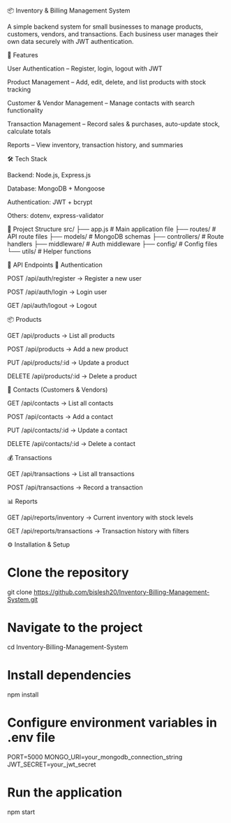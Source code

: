 📦 Inventory & Billing Management System

A simple backend system for small businesses to manage products, customers, vendors, and transactions.
Each business user manages their own data securely with JWT authentication.

🚀 Features

User Authentication – Register, login, logout with JWT

Product Management – Add, edit, delete, and list products with stock tracking

Customer & Vendor Management – Manage contacts with search functionality

Transaction Management – Record sales & purchases, auto-update stock, calculate totals

Reports – View inventory, transaction history, and summaries

🛠️ Tech Stack

Backend: Node.js, Express.js

Database: MongoDB + Mongoose

Authentication: JWT + bcrypt

Others: dotenv, express-validator

📂 Project Structure
src/
├── app.js # Main application file
├── routes/ # API route files
├── models/ # MongoDB schemas
├── controllers/ # Route handlers
├── middleware/ # Auth middleware
├── config/ # Config files
└── utils/ # Helper functions

📑 API Endpoints
🔑 Authentication

POST /api/auth/register → Register a new user

POST /api/auth/login → Login user

GET /api/auth/logout → Logout

📦 Products

GET /api/products → List all products

POST /api/products → Add a new product

PUT /api/products/:id → Update a product

DELETE /api/products/:id → Delete a product

👥 Contacts (Customers & Vendors)

GET /api/contacts → List all contacts

POST /api/contacts → Add a contact

PUT /api/contacts/:id → Update a contact

DELETE /api/contacts/:id → Delete a contact

💰 Transactions

GET /api/transactions → List all transactions

POST /api/transactions → Record a transaction

📊 Reports

GET /api/reports/inventory → Current inventory with stock levels

GET /api/reports/transactions → Transaction history with filters

⚙️ Installation & Setup

# Clone the repository

git clone https://github.com/bislesh20/Inventory-Billing-Management-System.git

# Navigate to the project

cd Inventory-Billing-Management-System

# Install dependencies

npm install

# Configure environment variables in .env file

PORT=5000
MONGO_URI=your_mongodb_connection_string
JWT_SECRET=your_jwt_secret

# Run the application

npm start
